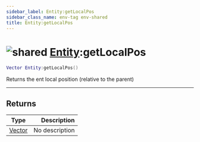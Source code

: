 ```yaml
---
sidebar_label: Entity:getLocalPos
sidebar_class_name: env-tag env-shared
title: Entity:getLocalPos
---
```


# <img src='/img/wiki/shared.png' alt='shared' classname='env-tag' /> [Entity](../entity/README.md):getLocalPos

```lua
Vector Entity:getLocalPos()
```

Returns the ent local position (relative to the parent)<br/>

-----------------
## Returns

| Type   | Description |
| ------ | ----------: |
| [Vector](../vector/README.md) | No description |
